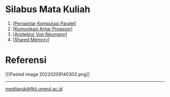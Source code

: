 # Silabus Mata Kuliah

1. [[Pengantar Komputasi Paralel]]
2. [[Komunikasi Antar Prosesor]]
3. [[Arsitektur Von Neumann]]
4. [[Shared Memory]]

# Referensi

![[Pasted image 20220209140302.png]]

---

meditaruk@fkti.unmul.ac.id

[//begin]: # "Autogenerated link references for markdown compatibility"
[Pengantar Komputasi Paralel]: <Pengantar Komputasi Paralel.md> "Pendahuluan"
[Komunikasi Antar Prosesor]: <Komunikasi Antar Prosesor.md> "Komunikasi Antar Prosesor"
[Arsitektur Von Neumann]: <Arsitektur Von Neumann.md> "Komputasi Von Neumann"
[Shared Memory]: <Shared Memory.md> "Shared Memory"
[//end]: # "Autogenerated link references"